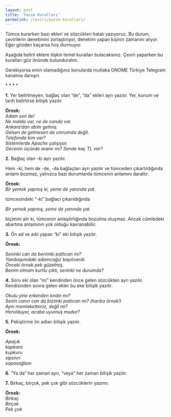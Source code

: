 ```yaml
---
layout: post
title: 'Yazım Kuralları'
permalink: /ceviri/yazim-kurallari/
---
```


Tümce kurarken bazı ekleri ve sözcükleri hatalı yazıyoruz. Bu durum, çevirilerin denetimini zorlaştırıyor, denetimi yapan kişinin zamanını alıyor. Eğer gözden kaçarsa hoş durmuyor.

Aşağıda belirli eklere ilişkin temel kuralları bulacaksınız. Çeviri yaparken bu kuralları göz önünde bulunduralım.

Gerekiyorsa emin olamadığınız konularda mutlaka GNOME Türkiye Telegram kanalına danışın.

\* \* \* \*

**1.** Yer belirtmeyen, bağlaç olan “de”, “da” ekleri ayrı yazılır. Yer, konum ve tarih belirtirse bitişik yazılır.

**Örnek:**   
*Adam sen de!  
Ne malda var, ne de canda var.  
Ankara’dan abim gelmiş.  
Gelsen de gelmesen de umrumda değil.  
Telefonda kim var?  
Sistemlerde Apache çalışıyor.  
Gecenin üçünde aranır mı? 
Sende kaç TL var?*

**2.** Bağlaç olan -ki ayrı yazılır.

Hem -ki, hem de -de, -da bağlaçları ayrı yazılır ve tümceden çıkartıldığında anlamı bozmaz, yalnızca bazı durumlarda tümcenin anlamını daraltır.

**Örnek:**   
*Bir yemek yapmış ki, yeme de yanında yat.*

tümcesindeki “-ki” bağlacı çıkarıldığında

*Bir yemek yapmış, yeme de yanında yat.*

biçimini alır ki, tümcenin anlaşılırlığında bozulma oluşmaz. Ancak cümledeki abartma anlamının yok olduğu kavranabiliir.

**3.** Ön ad ve adıl yapan “ki” eki bitişik yazılır.

**Örnek:**

*Seninki can da benimki patlıcan mı?  
Yanıbaşımdaki adamcağız bayılıverdi.  
Önceki örnek pek güzelmiş.  
Benim elmam kurtlu çıktı, seninki ne durumda?*

**4.** Soru eki olan “mi” kendinden önce gelen sözcükten ayrı yazılır. Kendisinden sonra gelen ekler bu eke bitişik yazılır.

*Okulu yine erkenden kırdın mı?  
Senin canın can da bizimki patlıcan mı? (harika örnek!)  
Aynı memleketteniz, değil mi?  
Horulduyor, acaba uyumuş mudur?*

**5.** Pekiştirme ön adları bitişik yazılır.

**Örnek:**

*Apaçık  
kapkara  
kupkuru  
sipsivri  
sapasağlam*

**6.** “Ya da” her zaman ayrı, “veya” her zaman bitişik yazılır.

**7.** Birkaç, birçok, pek çok gibi sözcüklerin yazımı:

**Örnek:**   
 *Birkaç  
Birçok  
Pek çok*